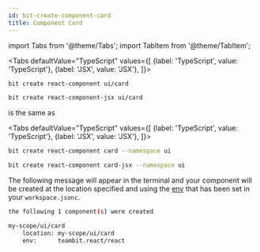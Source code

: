 ```yaml
---
id: bit-create-component-card
title: Component Card
---
```


import Tabs from '@theme/Tabs';
import TabItem from '@theme/TabItem';

<Tabs
defaultValue="TypeScript"
values={[
{label: 'TypeScript', value: 'TypeScript'},
{label: 'JSX', value: 'JSX'},
]}>
<TabItem value="TypeScript">

```bash
bit create react-component ui/card
```

  </TabItem>
  <TabItem value="JSX">

```bash
bit create react-component-jsx ui/card
```

  </TabItem>
</Tabs>

is the same as

<Tabs
defaultValue="TypeScript"
values={[
{label: 'TypeScript', value: 'TypeScript'},
{label: 'JSX', value: 'JSX'},
]}>
<TabItem value="TypeScript">

```bash
bit create react-component card --namespace ui
```

  </TabItem>
  <TabItem value="JSX">

```bash
bit create react-component card-jsx --namespace ui
```

  </TabItem>
</Tabs>

The following message will appear in the terminal and your component will be created at the location specified and using the [env](/aspect/envs) that has been set in your `workspace.jsonc`.

```bash
the following 1 component(s) were created

my-scope/ui/card
    location: my-scope/ui/card
    env:      teambit.react/react
```
